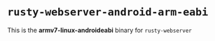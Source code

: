 # `rusty-webserver-android-arm-eabi`

This is the **armv7-linux-androideabi** binary for `rusty-webserver`

